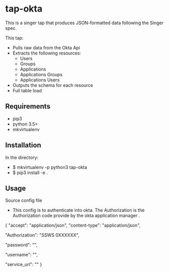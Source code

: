 # tap-okta
This is a singer tap that produces JSON-formatted data following the Singer spec.

This tap:
  - Pulls raw data from the Okta Api
  - Extracts the following resources: 
      - Users
      - Groups
      - Applications
      -	Applications Groups
      -	Applications Users
  - Outputs the schema for each resource
  - Full table load 
  
## Requirements
  - pip3
  - python 3.5+
  - mkvirtualenv
  
## Installation
In the directory:
  - $ mkvirtualenv -p python3 tap-okta
  - $ pip3 install -e .
  
## Usage
Source config file 
  - This config is to authenticate into okta. The Authorization is the Authorization code provide by the okta application manager .

  {
    "accept": "application/json",
     "content-type": "application/json",
  
  "Authorization": "SSWS 0XXXXXX",
  
  "password": "",
  
  "username": "",
  
  "service_url": ""
}


